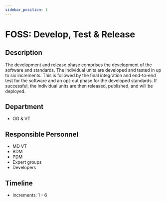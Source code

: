 ```yaml
---
sidebar_position: 1
---
```


# FOSS: Develop, Test & Release

## Description

The development and release phase comprises the development of the software and standards. The individual units are developed and tested in up to six increments. This is followed by the final integration and end-to-end test for the software and an opt-out phase for the developed standards. If successful, the individual units are then released, published, and will be deployed.

## Department

- OG & VT

## Responsible Personnel

- MD VT
- BDM
- PDM
- Expert groups
- Developers

## Timeline

- Increments: 1 - 6
